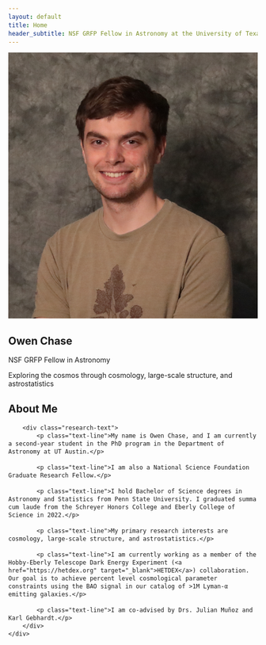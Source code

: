 ```yaml
---
layout: default
title: Home
header_subtitle: NSF GRFP Fellow in Astronomy at the University of Texas at Austin
---
```


<!-- Hero Section -->
<section class="hero-section">
    <div class="hero-content">
        <div class="hero-image">
            <img src="assets/images/headshot.jpg" alt="Owen Chase" class="profile-img">
        </div>
        <div class="hero-text">
            <h1 class="hero-title">Owen Chase</h1>
            <p class="hero-subtitle">NSF GRFP Fellow in Astronomy</p>
            <p class="hero-description">Exploring the cosmos through cosmology, large-scale structure, and astrostatistics</p>
        </div>
    </div>
    <div class="scroll-indicator">
        <div class="scroll-arrow"></div>
    </div>
</section>

<!-- Research/About Section -->
<section id="research-section" class="research-section">
    <div class="research-content">
        <h2 class="research-title">About Me</h2>
        
        <div class="research-text">
            <p class="text-line">My name is Owen Chase, and I am currently a second-year student in the PhD program in the Department of Astronomy at UT Austin.</p>
            
            <p class="text-line">I am also a National Science Foundation Graduate Research Fellow.</p>
            
            <p class="text-line">I hold Bachelor of Science degrees in Astronomy and Statistics from Penn State University. I graduated summa cum laude from the Schreyer Honors College and Eberly College of Science in 2022.</p>
            
            <p class="text-line">My primary research interests are cosmology, large-scale structure, and astrostatistics.</p>
            
            <p class="text-line">I am currently working as a member of the Hobby-Eberly Telescope Dark Energy Experiment (<a href="https://hetdex.org" target="_blank">HETDEX</a>) collaboration. Our goal is to achieve percent level cosmological parameter constraints using the BAO signal in our catalog of >1M Lyman-α emitting galaxies.</p>
            
            <p class="text-line">I am co-advised by Drs. Julian Muñoz and Karl Gebhardt.</p>
        </div>
    </div>
</section>

<script>
// Dynamic header shrinking on scroll
window.addEventListener('scroll', function() {
    const header = document.querySelector('header');
    const scrollY = window.scrollY;
    
    if (scrollY > 50) {
        header.classList.add('scrolled');
    } else {
        header.classList.remove('scrolled');
    }
});

// Research section fade animation on scroll - reversible
const observerOptions = {
    threshold: 0.2,
    rootMargin: '0px 0px -50px 0px'
};

const observer = new IntersectionObserver((entries) => {
    entries.forEach(entry => {
        const section = entry.target;
        const textLines = section.querySelectorAll('.text-line');
        
        if (entry.isIntersecting) {
            // Entering viewport - fade in
            section.classList.add('fade-in');
            
            // Animate text lines with stagger
            textLines.forEach((line, index) => {
                setTimeout(() => {
                    line.style.opacity = '1';
                    line.style.transform = 'translateY(0)';
                }, index * 200 + 300); // Shorter delay since no wipe animation
            });
        } else {
            // Leaving viewport - fade out
            section.classList.remove('fade-in');
            
            // Reset text lines
            textLines.forEach((line) => {
                line.style.opacity = '0';
                line.style.transform = 'translateY(30px)';
            });
        }
    });
}, observerOptions);

// Observe research section
const researchSection = document.getElementById('research-section');
if (researchSection) {
    observer.observe(researchSection);
}

// Smooth scroll for arrow
document.querySelector('.scroll-indicator').addEventListener('click', function() {
    document.getElementById('research-section').scrollIntoView({
        behavior: 'smooth'
    });
});

// Hide scroll arrow when past hero section
window.addEventListener('scroll', function() {
    const scrollIndicator = document.querySelector('.scroll-indicator');
    const heroSection = document.querySelector('.hero-section');
    
    if (scrollIndicator && heroSection) {
        const heroBottom = heroSection.offsetTop + heroSection.offsetHeight;
        
        if (window.scrollY > heroBottom - 100) {
            scrollIndicator.style.opacity = '0';
            scrollIndicator.style.pointerEvents = 'none';
        } else {
            scrollIndicator.style.opacity = '1';
            scrollIndicator.style.pointerEvents = 'auto';
        }
    }
});

// Ensure scroll indicator is visible on page load
window.addEventListener('load', function() {
    const scrollIndicator = document.querySelector('.scroll-indicator');
    if (scrollIndicator) {
        scrollIndicator.style.opacity = '1';
        scrollIndicator.style.pointerEvents = 'auto';
    }
});
</script>